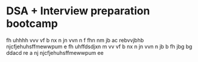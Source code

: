 # DSA + Interview preparation bootcamp
fh  uhhhh
vvv
vf
b nx
n  jn
vvn n 
f
fhn  nm
jb
ac
rebvvjbhb
njcfjehuhsffmewwpum e
fh  uhffdsdjxn m
vv
vf 
b nx
n  jn
vvn n jb
 b 
fh
jbg
bg
ddacd
re
a
nj
njcfjehuhsffmewwpum ee
